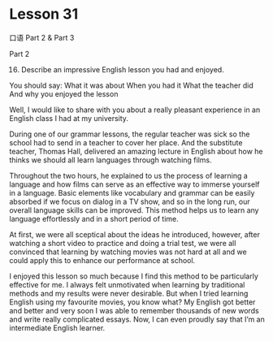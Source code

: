 # Lesson 31

口语 Part 2 & Part 3

Part 2

16.   Describe an impressive English lesson you had and enjoyed. 

You should say:
What it was about
When you had it
What the teacher did
And why you enjoyed the lesson

Well, I would like to share with you about a really pleasant experience in an English class I had at my university.

During one of our grammar lessons, the regular teacher was sick so the school had to send in a teacher to cover her place. And the substitute teacher, Thomas Hall, delivered an amazing lecture in English about how he thinks we should all learn languages through watching films.

Throughout the two hours, he explained to us the process of learning a language and how films can serve as an effective way to immerse yourself in a language. Basic elements like vocabulary and grammar can be easily absorbed if we focus on dialog in a TV show, and so in the long run, our overall language skills can be improved. This method helps us to learn any language effortlessly and in a short period of time.

At first, we were all sceptical about the ideas he introduced, however, after watching a short video to practice and doing a trial test, we were all convinced that learning by watching movies was not hard at all and we could apply this to enhance our performance at school.

I enjoyed this lesson so much because I find this method to be particularly effective for me. I always felt unmotivated when learning by traditional methods and my results were never desirable. But when I tried learning English using my favourite movies, you know what? My English got better and better and very soon I was able to remember thousands of new words and write really complicated essays. Now, I can even proudly say that I’m an intermediate English learner.

<!-- Part 3

16.1 What can children learn from parents?



16.2 Do you think some children are well-behaved because they are influenced by their parents?



16.3 Is it necessary for adults to learn new things?



16.4 How can people learn new things? -->








